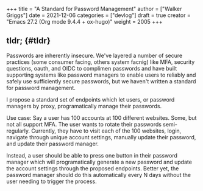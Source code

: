 +++
title = "A Standard for Password Management"
author = ["Walker Griggs"]
date = 2021-12-06
categories = ["devlog"]
draft = true
creator = "Emacs 27.2 (Org mode 9.4.4 + ox-hugo)"
weight = 2005
+++

## tldr; {#tldr}

Passwords are inherently insecure. We've layered a number of secure practices (some consumer facing, others system facnig) like MFA, security questions, oauth, and OIDC to complimen passwords and have built supporting systems like password managers to enable users to reliably and safely use sufficiently secure passwords, but we haven't written a standard for password management.

I propose a standard set of endpoints which let users, or password managers by proxy, programatically manage their passwords.

Use case: Say a user has 100 accounts at 100 different websites. Some, but not all support MFA. The user wants to rotate their passwords semi-regularly. Currently, they have to visit each of the 100 websites, login, navigate through unique account settings,  manually update their password, and update their password manager.

Instead, a user should be able to press one button in their password manager which will programatically generate a new password and update the account settings through the proposed endpoints. Better yet, the password manager should do this automatically every N days without the user needing to trigger the process.
